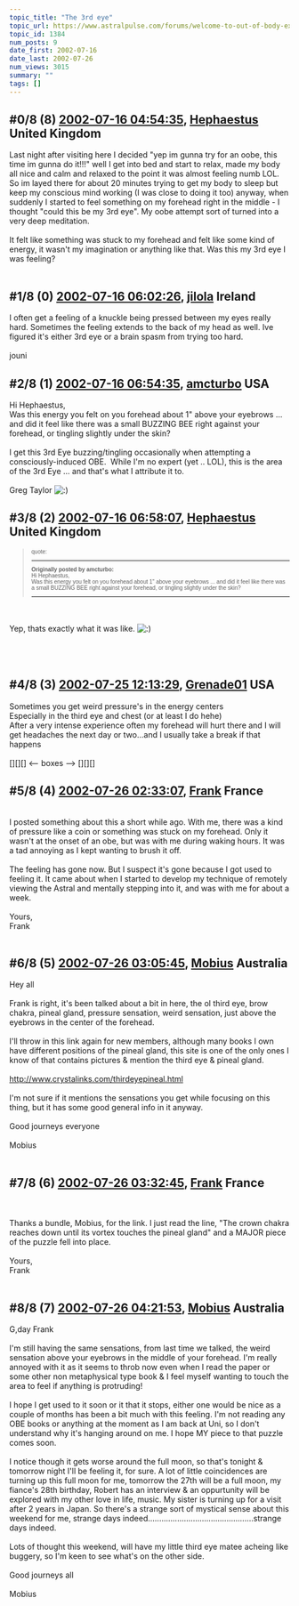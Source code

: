 ```yaml
---
topic_title: "The 3rd eye"
topic_url: https://www.astralpulse.com/forums/welcome-to-out-of-body-experiences!/the-3rd-eye
topic_id: 1384
num_posts: 9
date_first: 2002-07-16
date_last: 2002-07-26
num_views: 3015
summary: ""
tags: []
---
```


## \#0/8 (8) [2002-07-16 04:54:35](https://www.astralpulse.com/forums/index.php?msg=117121), [Hephaestus](https://www.astralpulse.com/forums/profile/?u=369) United Kingdom ##
<section>
Last night after visiting here I decided "yep im gunna try for an oobe, this time im gunna do it!!!" well I get into bed and start to relax, made my body all nice and calm and relaxed to the point it was almost feeling numb LOL. So im layed there for about 20 minutes trying to get my body to sleep but keep my conscious mind working (I was close to doing it too) anyway, when suddenly I started to feel something on my forehead right in the middle - I thought "could this be my 3rd eye". My oobe attempt sort of turned into a very deep meditation.
<br>
<br>
It felt like something was stuck to my forehead and felt like some kind of energy, it wasn't my imagination or anything like that. Was this my 3rd eye I was feeling?
<br>
<br>
</section>

## \#1/8 (0) [2002-07-16 06:02:26](https://www.astralpulse.com/forums/index.php?msg=8447), [jilola](https://www.astralpulse.com/forums/profile/?u=755) Ireland ##
<section>
I often get a feeling of a knuckle being pressed between my eyes really hard. Sometimes the feeling extends to the back of my head as well. Ive figured it's either 3rd eye or a brain spasm from trying too hard.
<br>
<br>
jouni
</section>

## \#2/8 (1) [2002-07-16 06:54:35](https://www.astralpulse.com/forums/index.php?msg=8453), [amcturbo](https://www.astralpulse.com/forums/profile/?u=803) USA ##
<section>
Hi Hephaestus,
<br>
Was this energy you felt on you forehead about 1" above your eyebrows ... and did it feel like there was a small BUZZING BEE right against your forehead, or tingling slightly under the skin?
<br>
<br>
I get this 3rd Eye buzzing/tingling occasionally when attempting a consciously-induced OBE.  While I'm no expert (yet .. LOL), this is the area of the 3rd Eye ... and that's what I attribute it to.
<br>
<br>
Greg Taylor
<img alt=":)" class="smiley" src="https://www.astralpulse.com/forums/Smileys/fugue/smiley.png" title="Smiley"/>
</section>

## \#3/8 (2) [2002-07-16 06:58:07](https://www.astralpulse.com/forums/index.php?msg=8454), [Hephaestus](https://www.astralpulse.com/forums/profile/?u=369) United Kingdom ##
<section>
<blockquote id="quote">
 <font face='"Arial"' id="quote" size="1">
  quote:
  <hr height="1" id="quote" noshade=""/>
  <b>
   Originally posted by amcturbo:
  </b>
  <br>
  Hi Hephaestus,
  <br>
  Was this energy you felt on you forehead about 1" above your eyebrows ... and did it feel like there was a small BUZZING BEE right against your forehead, or tingling slightly under the skin?
  <hr height="1" id="quote" noshade=""/>
 </font>
</blockquote>
<br>
<br>
Yep, thats exactly what it was like.
<img alt=":)" class="smiley" src="https://www.astralpulse.com/forums/Smileys/fugue/smiley.png" title="Smiley"/>
<br>
<br>
<br>
<br>
</section>

## \#4/8 (3) [2002-07-25 12:13:29](https://www.astralpulse.com/forums/index.php?msg=9093), [Grenade01](https://www.astralpulse.com/forums/profile/?u=446) USA ##
<section>
Sometimes you get weird pressure's in the energy centers
<br>
Especially in the third eye and chest (or at least I do hehe)
<br>
After a very intense experience often my forehead will hurt there and I will get headaches the next day or two...and I usually take a break if that happens
<br>
<br>
[][][] &lt;-- boxes --&gt; [][][]
</section>

## \#5/8 (4) [2002-07-26 02:33:07](https://www.astralpulse.com/forums/index.php?msg=9150), [Frank](https://www.astralpulse.com/forums/profile/?u=359) France ##
<section>
<br>
I posted something about this a short while ago. With me, there was a kind of pressure like a coin or something was stuck on my forehead. Only it wasn't at the onset of an obe, but was with me during waking hours. It was a tad annoying as I kept wanting to brush it off.
<br>
<br>
The feeling has gone now. But I suspect it's gone because I got used to feeling it. It came about when I started to develop my technique of remotely viewing the Astral and mentally stepping into it, and was with me for about a week.
<br>
<br>
Yours,
<br>
Frank
<br>
<br>
</section>

## \#6/8 (5) [2002-07-26 03:05:45](https://www.astralpulse.com/forums/index.php?msg=9154), [Mobius](https://www.astralpulse.com/forums/profile/?u=301) Australia ##
<section>
Hey all
<br>
<br>
Frank is right, it's been talked about a bit in here, the ol third eye, brow chakra, pineal gland, pressure sensation, weird sensation, just above the eyebrows in the center of the forehead.
<br>
<br>
I'll throw in this link again for new members, although many books I own have different positions of the pineal gland, this site is one of the only ones I know of that contains pictures &amp; mention the third eye &amp; pineal gland.
<br>
<br>
<a class="bbc_link" href="http://www.crystalinks.com/thirdeyepineal.html" rel="noopener" target="_blank">
 http://www.crystalinks.com/thirdeyepineal.html
</a>
<br>
<br>
I'm not sure if it mentions the sensations you get while focusing on this thing, but it has some good general info in it anyway.
<br>
<br>
Good journeys everyone
<br>
<br>
Mobius
<br>
<br>
</section>

## \#7/8 (6) [2002-07-26 03:32:45](https://www.astralpulse.com/forums/index.php?msg=9158), [Frank](https://www.astralpulse.com/forums/profile/?u=359) France ##
<section>
<br>
<br>
Thanks a bundle, Mobius, for the link. I just read the line, "The crown chakra reaches down until its vortex touches the pineal gland" and a MAJOR piece of the puzzle fell into place.
<br>
<br>
Yours,
<br>
Frank
<br>
<br>
</section>

## \#8/8 (7) [2002-07-26 04:21:53](https://www.astralpulse.com/forums/index.php?msg=9160), [Mobius](https://www.astralpulse.com/forums/profile/?u=301) Australia ##
<section>
G,day Frank
<br>
<br>
I'm still having the same sensations, from last time we talked, the weird sensation above your eyebrows in the middle of your forehead. I'm really annoyed with it as it seems to throb now even when I read the paper or some other non metaphysical type book &amp; I feel myself wanting to touch the area to feel if anything is protruding!
<br>
<br>
I hope I get used to it soon or it that it stops, either one would be nice as a couple of months has been a bit much with this feeling. I'm not reading any OBE books or anything at the moment as I am back at Uni, so I don't understand why it's hanging around on me. I hope MY piece to that puzzle comes soon.
<br>
<br>
I notice though it gets worse around the full moon, so that's tonight &amp; tomorrow night I'll be feeling it, for sure. A lot of little coincidences are turning up this full moon for me, tomorrow the 27th will be a full moon, my fiance's 28th birthday, Robert has an interview &amp; an oppurtunity will be explored with my other love in life, music. My sister is turning up for a visit after 2 years in Japan. So there's a strange sort of mystical sense about this weekend for me, strange days indeed...............................................strange days indeed.
<br>
<br>
Lots of thought this weekend, will have my little third eye matee acheing like buggery, so I'm keen to see what's on the other side.
<br>
<br>
Good journeys all
<br>
<br>
Mobius
<br>
<br>
</section>